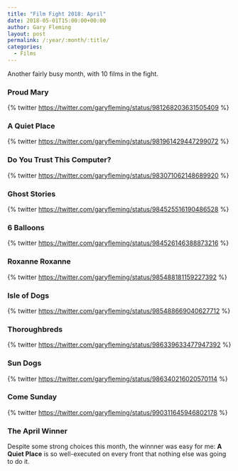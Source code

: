 ```yaml
---
title: "Film Fight 2018: April"
date: 2018-05-01T15:00:00+00:00
author: Gary Fleming
layout: post
permalink: /:year/:month/:title/
categories:
  - Films
---
```


Another fairly busy month, with 10 films in the fight.

### Proud Mary

{% twitter https://twitter.com/garyfleming/status/981268203631505409 %}

### A Quiet Place

{% twitter https://twitter.com/garyfleming/status/981961429447299072 %}

### Do You Trust This Computer?

{% twitter https://twitter.com/garyfleming/status/983071062148689920 %}

### Ghost Stories

{% twitter https://twitter.com/garyfleming/status/984525516190486528 %}

### 6 Balloons

{% twitter https://twitter.com/garyfleming/status/984526146388873216 %}

### Roxanne Roxanne

{% twitter https://twitter.com/garyfleming/status/985488181159227392 %}

### Isle of Dogs

{% twitter https://twitter.com/garyfleming/status/985488669040627712 %}

### Thoroughbreds

{% twitter https://twitter.com/garyfleming/status/986339633477947392 %}

### Sun Dogs

{% twitter https://twitter.com/garyfleming/status/986340216020570114 %}

### Come Sunday

{% twitter https://twitter.com/garyfleming/status/990311645946802178 %}


### The April Winner

Despite some strong choices this month, the winnner was easy for me: **A Quiet Place** is so well-executed on every front that nothing else was going to do it.
